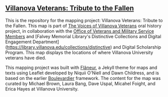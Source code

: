 ## [Villanova Veterans: Tribute to the Fallen](https://ericayhayes.github.io/villanovaveteransmap/)

This is the repository for the mapping project: Villanova Veterans: Tribute to the Fallen. This map is part of [The Voices of Villanova Veterans](https://veteransvoices.library.villanova.edu/) oral history project, in collaboration with the [Office of Veterans and Military Service Members](https://www1.villanova.edu/villanova/enroll/veterans-military.html) and [Falvey Memorial Library's Distinctive Collections and Digital Engagement Department] (https://library.villanova.edu/collections/distinctive) and Digital Scholarship Program. This map displays the locations of where Villanova University veterans have died.

This mapping project was built with [Flâneur](https://github.com/kirschbombe/flaneur), a Jekyll theme for maps and texts using Leaflet developed by Niquii O'Niell and Dawn Childress, and is based on the earlier [Boulevardier](https://github.com/kirschbombe/boulevardier) framework. The content for the map was curated by Michael Brown, Laura Bang, Dave Uspal, Micahel Foight, and Erica Hayes at Villanova University.
